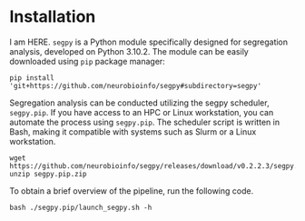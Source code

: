 # Installation
I am HERE. 
`segpy` is a Python module specifically designed for segregation analysis, developed on Python 3.10.2. The module can be easily downloaded using `pip` package manager:

```
pip install 'git+https://github.com/neurobioinfo/segpy#subdirectory=segpy'
```

Segregation analysis can be conducted utilizing the segpy scheduler, `segpy.pip`. If you have access to an HPC or Linux workstation, you can automate the process using `segpy.pip`. The scheduler script is written in Bash, making it compatible with systems such as Slurm or a Linux workstation.

```
wget https://github.com/neurobioinfo/segpy/releases/download/v0.2.2.3/segpy.pip.zip
unzip segpy.pip.zip 
```

To obtain a brief overview of the pipeline, run the following code.
```
bash ./segpy.pip/launch_segpy.sh -h
```
